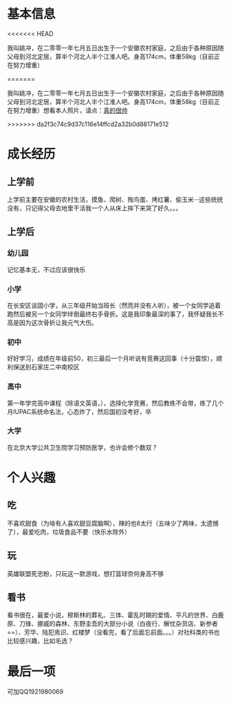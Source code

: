 
<html lang="zh-cn">
<head>
<meta charset="utf-8"/>
<title>震惊！他竟然是这样的人···</title>
</head>
<body>
<h1>基本信息</h1>
<<<<<<< HEAD
<p>我叫姚冲，在二零零一年七月五日出生于一个安徽农村家庭，之后由于各种原因随父母到河北定居，算半个河北人半个江淮人吧。身高174cm，体重58kg（目前正在努力增重）</p>
=======
<p>我叫姚冲，在二零零一年七月五日出生于一个安徽农村家庭，之后由于各种原因随父母到河北定居，算半个河北人半个江淮人吧。身高174cm，体重58kg（目前正在努力增重）想看本人照片，请点：<a href=http://i1.img.969g.com/lol/imgx2013/12/02/273_155758_4c0f0.jpg>真的很帅</a></p>
>>>>>>> da2f3c74c9d37c116e14ffcd2a32b0d88171e512
<h1>成长经历</h1>
<h2>上学前</h2>
<p>上学前主要在安徽的农村生活，摸鱼、爬树、掏鸟蛋、烤红薯、偷玉米···这些统统没有，只记得父母去地里干活我一个人从床上摔下来哭了好久。。。</p>
<h2>上学后</h2>
<h3>幼儿园</h3>
<p>记忆基本无，不过应该很快乐</p>
<h3>小学</h3>
<p>在长安区谈固小学，从三年级开始当班长（然而并没有人听），被一个女同学追着跑然后被另一个女同学绊倒最终右手骨折。这是我印象最深的事了，我怀疑我长不高是因为这次骨折让我元气大伤。</p>
<h3>初中</h3>
<p>好好学习，成绩在年级前50，初三最后一个月听说有竞赛这回事（十分震惊），顺利保送到石家庄二中南校区</p>
<h3>高中</h3>
<p>第一年学完高中课程（除语文英语，），选择化学竞赛，然后教练不会带，练了几个月IUPAC系统命名法，心态炸了，然后国初没考好，卒</p>
<h3>大学</h3>
<p>在北京大学公共卫生院学习预防医学，也许会修个数双？</p>
<p></p>
<h1>个人兴趣</h1>
<h2>吃</h2>
<p>不喜欢甜食（为啥有人喜欢甜豆腐脑啊），辣的也8太行（五味少了两味，太遗憾了），最爱吃肉，垃圾食品不要（快乐水除外）</p>
<h2>玩</h2>
<P>英雄联盟死忠粉，只玩这一款游戏，想打篮球奈何身高不够</P>
<h2>看书</h2>
<p>看书很在，最爱小说，穆斯林的葬礼、三体、霍乱时期的爱情、平凡的世界、白鹿原、刀锋、挪威的森林、东野圭吾的大部分小说（白夜行、解忧杂货店、新参者==）、芳华、陆犯焉识、红楼梦（没看完，看了后面忘前面。。。）对社科类的书也比较感兴趣，比如毛选？</p>
<h1>最后一项</h1>
<p>可加QQ1921980069</p>
